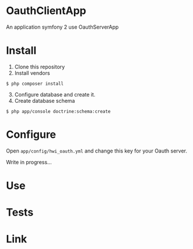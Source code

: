 OauthClientApp
==============

An application symfony 2 use OauthServerApp

# Install

1) Clone this repository
2) Install vendors 
```
$ php composer install
```

3) Configure database and create it.
4) Create database schema
```
$ php app/console doctrine:schema:create
```
# Configure

Open `app/config/hwi_oauth.yml` and change this key for your Oauth server.

Write in progress...

# Use

# Tests

# Link

